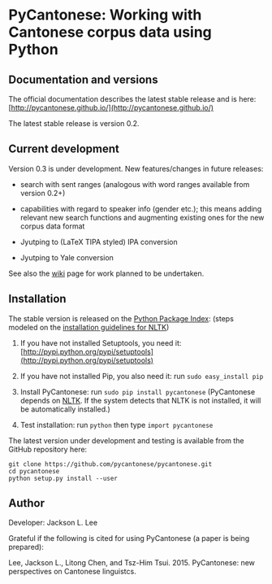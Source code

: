# PyCantonese: Working with Cantonese corpus data using Python


## Documentation and versions

The official documentation describes the latest stable release and is here:
[http://pycantonese.github.io/](http://pycantonese.github.io/)

The latest stable release is version 0.2.


## Current development

Version 0.3 is under development. New features/changes in future releases:

- search with sent ranges (analogous with word ranges available from version 0.2+)

- capabilities with regard to speaker info (gender etc.); this means adding
  relevant new search functions and augmenting existing ones for the new corpus
  data format

- Jyutping to (LaTeX TIPA styled) IPA conversion

- Jyutping to Yale conversion

See also the [wiki](https://github.com/pycantonese/pycantonese/wiki)
page for work
planned to be undertaken.


## Installation

The stable version is released on the
[Python Package Index](https://pypi.python.org/pypi):
(steps modeled on the
[installation guidelines for NLTK](http://www.nltk.org/install.html))

1. If you have not installed Setuptools, you need it:
[http://pypi.python.org/pypi/setuptools](http://pypi.python.org/pypi/setuptools)

2. If you have not installed Pip, you also need it:
   run ``sudo easy_install pip``

3. Install PyCantonese: run ``sudo pip install pycantonese``
   (PyCantonese depends on [NLTK](http://www.nltk.org/). If the system detects
   that NLTK is not installed, it will be automatically installed.)

4. Test installation: run ``python`` then type ``import pycantonese``

The latest version under development and testing is available from the GitHub
repository here:

    git clone https://github.com/pycantonese/pycantonese.git
    cd pycantonese
    python setup.py install --user

## Author

Developer: Jackson L. Lee

Grateful if the following is cited for using PyCantonese (a paper is being prepared):

Lee, Jackson L., Litong Chen, and Tsz-Him Tsui. 2015. PyCantonese: new perspectives on Cantonese linguistcs.
